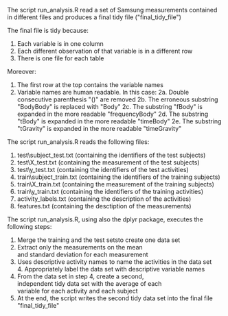 The script run_analysis.R read a set of Samsung measurements contained in different files and produces a final tidy file ("final_tidy_file")

The final file is tidy because:
1. Each variable is in one column
2. Each different observation of that variable is in a different row
3. There is one file for each table

Moreover:
1. The first row at the top contains the variable names
2. Variable names are human readable. In this case: 
   2a. Double consecutive parenthesis "()" are removed
   2b. The erroneous substring "BodyBody" is replaced with "Body"
   2c. The substring "fBody" is expanded in the more readable "frequencyBody"
   2d. The substring "tBody" is expanded in the more readable "timeBody"
   2e. The substring "tGravity" is expanded in the more readable "timeGravity"

The script run_analysis.R reads the following files:
1. test\subject_test.txt   (containing the identifiers of the test subjects)
2. test\X_test.txt         (containing the measurement of the test subjects)
3. test\y_test.txt         (containing the identifiers of the test activities)
4. train\subject_train.txt (containing the identifiers of the training subjects)
5. train\X_train.txt       (containing the measurement of the training subjects)
6. train\y_train.txt       (containing the identifiers of the training activities)
7. activity_labels.txt     (containing the description of the activities)
8. features.txt            (containing the desctiption of the measurements)

The script run_analysis.R, using also the dplyr package, executes the following steps:
1. Merge the training and the test setsto create one data set
2. Extract only the measurements on the mean and standard deviation for each measurement
3. Uses descriptive activity names to name the activities in the data set
4. Appropriately label the data set with descriptive variable names
5. From the data set in step 4, create a second, independent tidy data set with the average of each variable for each activity and each subject
6. At the end, the script writes the second tidy data set into the final file "final_tidy_file"


